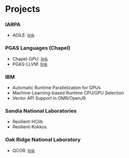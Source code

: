 Projects
========
### IARPA
- AGILE: [link](https://www.iarpa.gov/research-programs/agile)

### PGAS Languages (Chapel)
- Chapel-GPU: [link](https://ahayashi.github.io/chapel-gpu/index.html)
- PGAS-LLVM: [link](https://github.com/chapel-lang/llvm-pgas)

### IBM
- Automatic Runtime Parallelization for GPUs
- Machine-Learning-based Runtime CPU/GPU Selection
- Vector API Support in OMR/OpenJ9

### Sandia National Laboratories
- Resilient-HClib
- Resilient-Kokkos

### Oak Ridge National Laboratory
- QCOR: [link](https://qcor.ornl.gov/)
